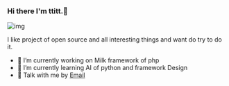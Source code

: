 ### Hi there I'm ttitt.👋
![img](https://ttitt.net/img/logo.jpg)

I like project of open source and all interesting things and want do try to do it.
- 🔭 I’m currently working on Milk framework of php
- 🌱 I’m currently learning AI of python and framework Design
- 💬 Talk with me by [Email](mailto:i@ttitt.net)




<!--
**ttitt/ttitt** is a ✨ _special_ ✨ repository because its `README.md` (this file) appears on your GitHub profile.

Here are some ideas to get you started:

- 👯 I’m looking to collaborate on ...
- 🤔 I’m looking for help with ...
- 📫 How to reach me: ...
- 😄 Pronouns: ...
- ⚡ Fun fact: ...
-->


